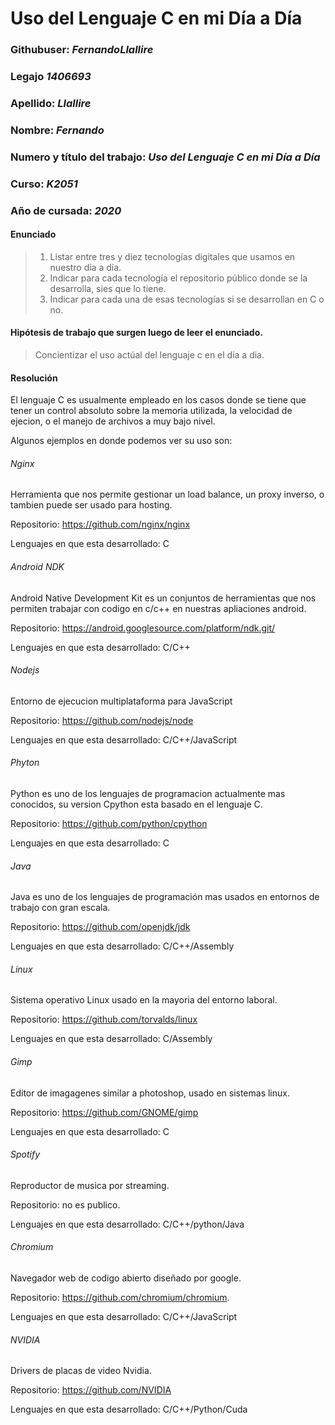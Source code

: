 # Uso del Lenguaje C en mi Día a Día
### Githubuser: *FernandoLlallire*
### Legajo *1406693*
### Apellido: *Llallire*
### Nombre: *Fernando*
### Numero y título del trabajo: *Uso del Lenguaje C en mi Día a Día*
### Curso: *K2051*
### Año de cursada: *2020*
#### Enunciado

>1. Listar entre tres y diez tecnologías digitales que usamos en nuestro día a día.
>2. Indicar para cada tecnología el repositorio público donde se la desarrolla, sies que lo tiene.
>3. Indicar para cada una de esas tecnologías si se desarrollan en C o no.

#### Hipótesis de trabajo que surgen luego de leer el enunciado.

> Concientizar el uso actúal del lenguaje c en el dia a dia.

#### Resolución

 El lenguaje C es usualmente empleado en los casos donde se tiene que tener un control absoluto sobre la memoria utilizada, la velocidad de ejecion, o el manejo de archivos a muy bajo nivel.

 Algunos ejemplos en donde podemos ver su uso son:

 ###### Nginx
 Herramienta que nos permite gestionar un load balance, un proxy inverso, o tambien puede ser usado para hosting.

 Repositorio: https://github.com/nginx/nginx

 Lenguajes en que esta desarrollado: C

 ###### Android NDK
 Android Native Development Kit es un conjuntos de herramientas que nos permiten trabajar con codigo en c/c++ en nuestras apliaciones android.

 Repositorio: https://android.googlesource.com/platform/ndk.git/

 Lenguajes en que esta desarrollado: C/C++

  ###### Nodejs
  Entorno de ejecucion multiplataforma para JavaScript

  Repositorio: https://github.com/nodejs/node

  Lenguajes en que esta desarrollado: C/C++/JavaScript

 ###### Phyton
 Python es uno de los lenguajes de programacion actualmente mas conocidos, su version Cpython esta basado en el lenguaje C.

 Repositorio: https://github.com/python/cpython

 Lenguajes en que esta desarrollado: C

 ###### Java
 Java es uno de los lenguajes de programación mas usados en entornos de trabajo con gran escala.

 Repositorio: https://github.com/openjdk/jdk

 Lenguajes en que esta desarrollado: C/C++/Assembly

 ###### Linux
 Sistema operativo Linux usado en la mayoria del entorno laboral.

 Repositorio: https://github.com/torvalds/linux

 Lenguajes en que esta desarrollado: C/Assembly

 ###### Gimp
 Editor de imagagenes similar a photoshop, usado en sistemas linux.

 Repositorio: https://github.com/GNOME/gimp

 Lenguajes en que esta desarrollado: C

 ###### Spotify
 Reproductor de musica por streaming.

 Repositorio: no es publico.

 Lenguajes en que esta desarrollado: C/C++/python/Java

 ###### Chromium
 Navegador web de codigo abierto diseñado por google.

 Repositorio: https://github.com/chromium/chromium.

 Lenguajes en que esta desarrollado: C/C++/JavaScript

 ###### NVIDIA
 Drivers de placas de video Nvidia.

 Repositorio: https://github.com/NVIDIA

 Lenguajes en que esta desarrollado: C/C++/Python/Cuda
